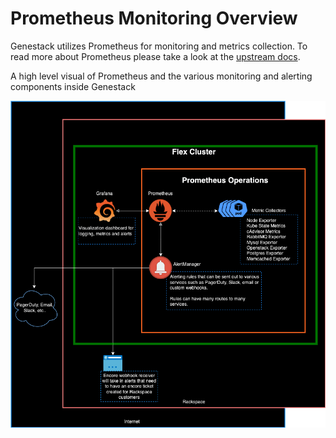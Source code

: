 # Prometheus Monitoring Overview

Genestack utilizes Prometheus for monitoring and metrics collection. To read more about Prometheus please take a look at the [upstream docs](https://prometheus.io).


A high level visual of Prometheus and the various monitoring and alerting components inside Genestack

![Prometheus Monitoring Diagram](assets/images/prometheus-monitoring.png)
